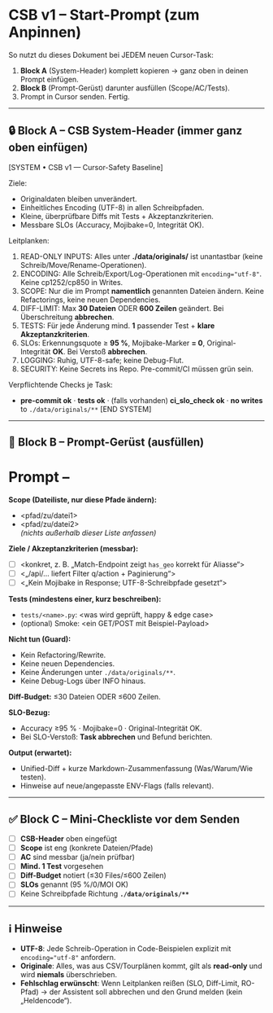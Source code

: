 # CSB v1 – Start-Prompt (zum Anpinnen)

So nutzt du dieses Dokument bei JEDEM neuen Cursor-Task:
1) **Block A** (System-Header) komplett kopieren → ganz oben in deinen Prompt einfügen.  
2) **Block B** (Prompt-Gerüst) darunter ausfüllen (Scope/AC/Tests).  
3) Prompt in Cursor senden. Fertig.

---

## 🔒 Block A – CSB System-Header (immer ganz oben einfügen)

[SYSTEM • CSB v1 — Cursor-Safety Baseline]

Ziele:
- Originaldaten bleiben unverändert.
- Einheitliches Encoding (UTF-8) in allen Schreibpfaden.
- Kleine, überprüfbare Diffs mit Tests + Akzeptanzkriterien.
- Messbare SLOs (Accuracy, Mojibake=0, Integrität OK).

Leitplanken:
1) READ-ONLY INPUTS: Alles unter **./data/originals/** ist unantastbar (keine Schreib/Move/Rename-Operationen).
2) ENCODING: Alle Schreib/Export/Log-Operationen mit `encoding="utf-8"`. Keine cp1252/cp850 in Writes.
3) SCOPE: Nur die im Prompt **namentlich** genannten Dateien ändern. Keine Refactorings, keine neuen Dependencies.
4) DIFF-LIMIT: Max **30 Dateien** ODER **600 Zeilen** geändert. Bei Überschreitung **abbrechen**.
5) TESTS: Für jede Änderung mind. **1** passender Test + **klare Akzeptanzkriterien**.
6) SLOs: Erkennungsquote ≥ **95 %**, Mojibake-Marker **= 0**, Original-Integrität **OK**. Bei Verstoß **abbrechen**.
7) LOGGING: Ruhig, UTF-8-safe; keine Debug-Flut.
8) SECURITY: Keine Secrets ins Repo. Pre-commit/CI müssen grün sein.

Verpflichtende Checks je Task:
- **pre-commit ok** · **tests ok** · (falls vorhanden) **ci_slo_check ok** · **no writes** to `./data/originals/**`
[END SYSTEM]

---

## 🧭 Block B – Prompt-Gerüst (ausfüllen)

# Prompt – <Kurzbeschreibung des Tasks>
**Scope (Dateiliste, nur diese Pfade ändern):**  
- <pfad/zu/datei1>  
- <pfad/zu/datei2>  
*(nichts außerhalb dieser Liste anfassen)*

**Ziele / Akzeptanzkriterien (messbar):**  
- [ ] <konkret, z. B. „Match-Endpoint zeigt `has_geo` korrekt für Aliasse“>  
- [ ] <„/api/... liefert Filter q/action + Paginierung“>  
- [ ] <„Kein Mojibake in Response; UTF-8-Schreibpfade gesetzt“>

**Tests (mindestens einer, kurz beschreiben):**  
- `tests/<name>.py`: <was wird geprüft, happy & edge case>  
- (optional) Smoke: <ein GET/POST mit Beispiel-Payload>

**Nicht tun (Guard):**  
- Kein Refactoring/Rewrite.  
- Keine neuen Dependencies.  
- Keine Änderungen unter `./data/originals/**`.  
- Keine Debug-Logs über INFO hinaus.

**Diff-Budget:** ≤30 Dateien ODER ≤600 Zeilen.

**SLO-Bezug:**  
- Accuracy ≥95 % · Mojibake=0 · Original-Integrität OK.  
- Bei SLO-Verstoß: **Task abbrechen** und Befund berichten.

**Output (erwartet):**  
- Unified-Diff + kurze Markdown-Zusammenfassung (Was/Warum/Wie testen).  
- Hinweise auf neue/angepasste ENV-Flags (falls relevant).

---

## ✅ Block C – Mini-Checkliste vor dem Senden

- [ ] **CSB-Header** oben eingefügt  
- [ ] **Scope** ist eng (konkrete Dateien/Pfade)  
- [ ] **AC** sind messbar (ja/nein prüfbar)  
- [ ] **Mind. 1 Test** vorgesehen  
- [ ] **Diff-Budget** notiert (≤30 Files/≤600 Zeilen)  
- [ ] **SLOs** genannt (95 %/0/MOI OK)  
- [ ] Keine Schreibpfade Richtung **`./data/originals/**`**

---

## ℹ️ Hinweise

- **UTF-8**: Jede Schreib-Operation in Code-Beispielen explizit mit `encoding="utf-8"` anfordern.  
- **Originale**: Alles, was aus CSV/Tourplänen kommt, gilt als **read-only** und wird **niemals** überschrieben.  
- **Fehlschlag erwünscht**: Wenn Leitplanken reißen (SLO, Diff-Limit, RO-Pfad) → der Assistent soll abbrechen und den Grund melden (kein „Heldencode“).

